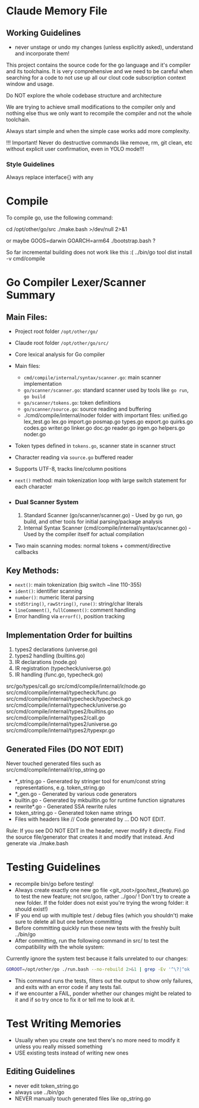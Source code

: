 # Claude Memory File

## Working Guidelines
- never unstage or undo my changes (unless explicitly asked), understand and incorporate them!

This project contains the source code for the go language and it's compiler and its toolchains.
It is very comprehensive and we need to be careful when searching for a code to not use up all our clout code subscription context window and usage.

Do NOT explore the whole codebase structure and architecture

We are trying to achieve small modifications to the compiler only and nothing else thus we only want to recompile the compiler and not the whole toolchain.

Always start simple and when the simple case works add more complexity. 

!!! Important! Never do destructive commands like remove, rm, git clean, etc without explicit user confirmation, even in YOLO mode!!!

### Style Guidelines

Always replace interface{} with any 


# Compile

To compile go, use the following command:

cd /opt/other/go/src
./make.bash >/dev/null 2>&1

or maybe
GOOS=darwin GOARCH=arm64 ./bootstrap.bash ?

So far incremental building does not work like this :(
../bin/go tool dist install -v cmd/compile


# Go Compiler Lexer/Scanner Summary

## Main Files:
- Project root folder `/opt/other/go/`
- Claude root folder `/opt/other/go/src/`
- Core lexical analysis for Go compiler
- Main files:
  - `cmd/compile/internal/syntax/scanner.go`: main scanner implementation
  - `go/scanner/scanner.go`: standard scanner used by tools like `go run`, `go build`
  - `go/scanner/tokens.go`: token definitions
  - `go/scanner/source.go`: source reading and buffering
  - ./cmd/compile/internal/noder folder with important files:
      unified.go
      lex_test.go
      lex.go
      import.go
      posmap.go
      types.go
      export.go
      quirks.go
      codes.go
      writer.go
      linker.go
      doc.go
      reader.go
      irgen.go
      helpers.go
      noder.go
- Token types defined in `tokens.go`, scanner state in scanner struct
- Character reading via `source.go` buffered reader
- Supports UTF-8, tracks line/column positions
- `next()` method: main tokenization loop with large switch statement for each character

- ### Dual Scanner System
  1. Standard Scanner (go/scanner/scanner.go) - Used by go run, go build, and other tools for initial parsing/package analysis
  2. Internal Syntax Scanner (cmd/compile/internal/syntax/scanner.go) - Used by the compiler itself for actual compilation
- Two main scanning modes: normal tokens + comment/directive callbacks

## Key Methods:
- `next()`: main tokenization (big switch ~line 110-355)
- `ident()`: identifier scanning
- `number()`: numeric literal parsing  
- `stdString()`, `rawString()`, `rune()`: string/char literals
- `lineComment()`, `fullComment()`: comment handling
- Error handling via `errorf()`, position tracking


## Implementation Order for builtins

  1. types2 declarations (universe.go)
  2. types2 handling (builtins.go)
  3. IR declarations (node.go)
  4. IR registration (typecheck/universe.go)
  5. IR handling (func.go, typecheck.go)

src/go/types/call.go
src/cmd/compile/internal/ir/node.go
src/cmd/compile/internal/typecheck/func.go
src/cmd/compile/internal/typecheck/typecheck.go
src/cmd/compile/internal/typecheck/universe.go
src/cmd/compile/internal/types2/builtins.go
src/cmd/compile/internal/types2/call.go
src/cmd/compile/internal/types2/universe.go
src/cmd/compile/internal/types2/typexpr.go

## Generated Files (DO NOT EDIT)
Never touched generated files such as
src/cmd/compile/internal/ir/op_string.go
  - *_string.go - Generated by stringer tool for enum/const string representations, e.g. token_string.go
  - *_gen.go - Generated by various code generators
  - builtin.go - Generated by mkbuiltin.go for runtime function signatures
  - rewrite*.go - Generated SSA rewrite rules
  - token_string.go - Generated token name strings
  - Files with headers like // Code generated by ... DO NOT EDIT.

Rule: If you see DO NOT EDIT in the header, never modify it directly. Find the source file/generator that creates it and modify that instead. And generate via ./make.bash

# Testing Guidelines
- recompile bin/go before testing!
- Always create exactly one new go file <git_root>/goo/test_{feature}.go to test the new feature; not src/goo, rather ../goo/ ! Don't try to create a new folder. If the folder does not exist you're trying the wrong folder: it should exist!)
- IF you end up with multiple test / debug files (which you shouldn't) make sure to delete all but one before committing
- Before committing quickly run these new tests with the freshly built ../bin/go 
- After committing, run the following command in src/ to test the compatibility with the whole system:

Currently ignore the system test because it fails unrelated to our changes:
```bash
GOROOT=/opt/other/go ./run.bash --no-rebuild 2>&1 | grep -Ev '^\?|^ok ' | grep -m1 FAIL && exit 1
```
- This command runs the tests, filters out the output to show only failures, and exits with an error code if any tests fail.
- if we encounter a FAIL, ponder whether our changes might be related to it and if so try once to fix it or tell me to look at it.

# Test Writing Memories
- Usually when you create one test there's no more need to modify it unless you really missed something
- USE existing tests instead of writing new ones
## Editing Guidelines
- never edit token_string.go
- always use ../bin/go 
- NEVER manually touch generated files like op_string.go   
